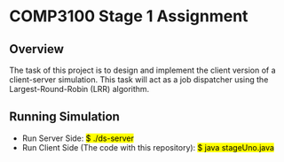 # COMP3100 Stage 1 Assignment

## Overview

The task of this project is to design and implement the client version of a client-server simulation. This task will act as a job dispatcher using the Largest-Round-Robin (LRR) algorithm.

##  Running Simulation

* Run Server Side: <mark>$ ./ds-server</mark>
* Run Client Side (The code with this repository):  <mark>$ java stageUno.java</mark>
